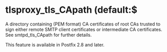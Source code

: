 # tlsproxy_tls_CApath (default:$ 

 A directory containing (PEM format) CA certificates of root CAs
trusted to sign either remote SMTP client certificates or intermediate
CA certificates. See smtpd_tls_CApath for further details. 

 This feature is available in Postfix 2.8 and later. 


